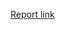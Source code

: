 [Report link](https://app.powerbi.com/view?r=eyJrIjoiNjZiMjRjOGItODU2NS00ODZlLWIxNjktOWQ3NmI1ZDE5YWVlIiwidCI6ImRmODY3OWNkLWE4MGUtNDVkOC05OWFjLWM4M2VkN2ZmOTVhMCJ9)
